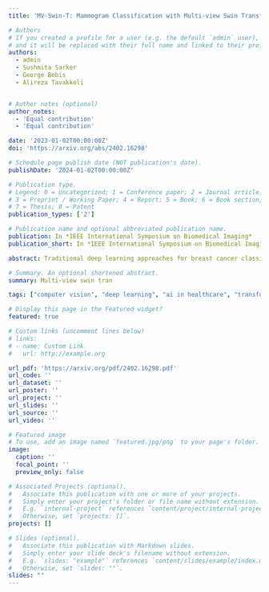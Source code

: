 ```yaml
---
title: 'MV-Swin-T: Mammogram Classification with Multi-view Swin Transformer'

# Authors
# If you created a profile for a user (e.g. the default `admin` user), write the username (folder name) here
# and it will be replaced with their full name and linked to their profile.
authors:
  - admin
  - Sushmita Sarker
  - George Bebis 
  - Alireza Tavakkoli


# Author notes (optional)
author_notes:
  - 'Equal contribution'
  - 'Equal contribution'

date: '2023-01-02T00:00:00Z'
doi: 'https://arxiv.org/abs/2402.16298'

# Schedule page publish date (NOT publication's date).
publishDate: '2024-01-02T00:00:00Z'

# Publication type.
# Legend: 0 = Uncategorized; 1 = Conference paper; 2 = Journal article;
# 3 = Preprint / Working Paper; 4 = Report; 5 = Book; 6 = Book section;
# 7 = Thesis; 8 = Patent
publication_types: ['2']

# Publication name and optional abbreviated publication name.
publication: In *IEEE International Symposium on Biomedical Imaging*
publication_short: In *IEEE International Symposium on Biomedical Imaging*

abstract: Traditional deep learning approaches for breast cancer classification has predominantly concentrated on single-view analysis. In clinical practice, however, radiologists concurrently examine all views within a mammography exam, leveraging the inherent correlations in these views to effectively detect tumors. Acknowledging the significance of multi-view analysis, some studies have introduced methods that independently process mammogram views, either through distinct convolutional branches or simple fusion strategies, inadvertently leading to a loss of crucial inter-view correlations. In this paper, we propose an innovative multi-view network exclusively based on transformers to address challenges in mammographic image classification. Our approach introduces a novel shifted window-based dynamic attention block, facilitating the effective integration of multi-view information and promoting the coherent transfer of this information between views at the spatial feature map level. Furthermore, we conduct a comprehensive comparative analysis of the performance and effectiveness of transformer-based models under diverse settings, employing the CBIS-DDSM and Vin-Dr Mammo datasets. Our code is publicly available [here](https://github.com/prithuls/MV-Swin-T).

# Summary. An optional shortened abstract.
summary: Multi-view swin tran

tags: ["computer vision", "deep learning", "ai in healthcare", "transformer", "multi-view mammogram"]

# Display this page in the Featured widget?
featured: true

# Custom links (uncomment lines below)
# links:
# - name: Custom Link
#   url: http://example.org

url_pdf: 'https://arxiv.org/pdf/2402.16298.pdf'
url_code: ''
url_dataset: ''
url_poster: ''
url_project: ''
url_slides: ''
url_source: ''
url_video: ''

# Featured image
# To use, add an image named `featured.jpg/png` to your page's folder.
image:
  caption: ''
  focal_point: ''
  preview_only: false

# Associated Projects (optional).
#   Associate this publication with one or more of your projects.
#   Simply enter your project's folder or file name without extension.
#   E.g. `internal-project` references `content/project/internal-project/index.md`.
#   Otherwise, set `projects: []`.
projects: []

# Slides (optional).
#   Associate this publication with Markdown slides.
#   Simply enter your slide deck's filename without extension.
#   E.g. `slides: "example"` references `content/slides/example/index.md`.
#   Otherwise, set `slides: ""`.
slides: ""
---
```


